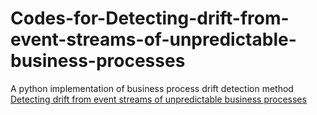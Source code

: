 # Codes-for-Detecting-drift-from-event-streams-of-unpredictable-business-processes
A python implementation of business process drift detection method [Detecting drift from event streams of unpredictable business processes](https://link.springer.com/chapter/10.1007/978-3-319-46397-1_26)


